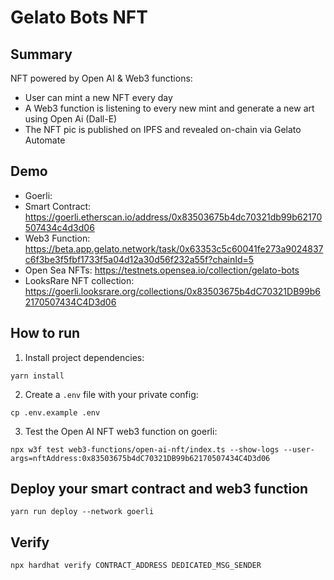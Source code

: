 # Gelato Bots NFT

## Summary

NFT powered by Open AI & Web3 functions:
- User can mint a new NFT every day
- A Web3 function is listening to every new mint and generate a new art using Open Ai (Dall-E)
- The NFT pic is published on IPFS and revealed on-chain via Gelato Automate

## Demo
- Goerli:
 - Smart Contract: https://goerli.etherscan.io/address/0x83503675b4dc70321db99b62170507434c4d3d06
 - Web3 Function: https://beta.app.gelato.network/task/0x63353c5c60041fe273a9024837c6f3be3f5fbf1733f5a04d12a30d56f232a55f?chainId=5 
 - Open Sea NFTs: https://testnets.opensea.io/collection/gelato-bots
 - LooksRare NFT collection: https://goerli.looksrare.org/collections/0x83503675b4dC70321DB99b62170507434C4D3d06

## How to run

1. Install project dependencies:
```
yarn install
```

2. Create a `.env` file with your private config:
```
cp .env.example .env
```

3. Test the Open AI NFT web3 function on goerli:
```
npx w3f test web3-functions/open-ai-nft/index.ts --show-logs --user-args=nftAddress:0x83503675b4dC70321DB99b62170507434C4D3d06
```

## Deploy your smart contract and web3 function
```
yarn run deploy --network goerli
```

## Verify
```
npx hardhat verify CONTRACT_ADDRESS DEDICATED_MSG_SENDER
```